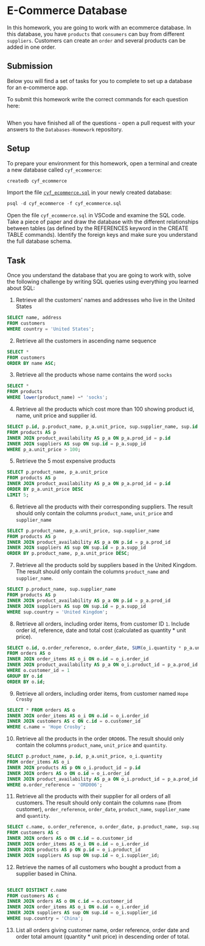 # E-Commerce Database

In this homework, you are going to work with an ecommerce database. In this database, you have `products` that `consumers` can buy from different `suppliers`. Customers can create an `order` and several products can be added in one order.

## Submission

Below you will find a set of tasks for you to complete to set up a database for an e-commerce app.

To submit this homework write the correct commands for each question here:
```sql


```

When you have finished all of the questions - open a pull request with your answers to the `Databases-Homework` repository.

## Setup

To prepare your environment for this homework, open a terminal and create a new database called `cyf_ecommerce`:

```sql
createdb cyf_ecommerce
```

Import the file [`cyf_ecommerce.sql`](./cyf_ecommerce.sql) in your newly created database:

```sql
psql -d cyf_ecommerce -f cyf_ecommerce.sql
```

Open the file `cyf_ecommerce.sql` in VSCode and examine the SQL code. Take a piece of paper and draw the database with the different relationships between tables (as defined by the REFERENCES keyword in the CREATE TABLE commands). Identify the foreign keys and make sure you understand the full database schema.

## Task

Once you understand the database that you are going to work with, solve the following challenge by writing SQL queries using everything you learned about SQL:

1. Retrieve all the customers' names and addresses who live in the United States

```sql
SELECT name, address
FROM customers
WHERE country = 'United States'; 
```

2. Retrieve all the customers in ascending name sequence

```sql
SELECT *
FROM customers
ORDER BY name ASC;
```

3. Retrieve all the products whose name contains the word `socks`

```sql
SELECT *
FROM products
WHERE lower(product_name) ~* 'socks';
```

4. Retrieve all the products which cost more than 100 showing product id, name, unit price and supplier id.

```sql
SELECT p.id, p.product_name, p_a.unit_price, sup.supplier_name, sup.id AS supplier_id
FROM products AS p
INNER JOIN product_availability AS p_a ON p_a.prod_id = p.id
INNER JOIN suppliers AS sup ON sup.id = p_a.supp_id
WHERE p_a.unit_price > 100;
```

5. Retrieve the 5 most expensive products

```sql
SELECT p.product_name, p_a.unit_price
FROM products AS p
INNER JOIN product_availability AS p_a ON p_a.prod_id = p.id
ORDER BY p_a.unit_price DESC
LIMIT 5;
```

6. Retrieve all the products with their corresponding suppliers. The result should only contain the columns `product_name`, `unit_price` and `supplier_name`

```sql
SELECT p.product_name, p_a.unit_price, sup.supplier_name
FROM products AS p
INNER JOIN product_availability AS p_a ON p.id = p_a.prod_id
INNER JOIN suppliers AS sup ON sup.id = p_a.supp_id
ORDER BY p.product_name, p_a.unit_price DESC;

```

7. Retrieve all the products sold by suppliers based in the United Kingdom. The result should only contain the columns `product_name` and `supplier_name`.

```sql
SELECT p.product_name, sup.supplier_name
FROM products AS p
INNER JOIN product_availability AS p_a ON p.id = p_a.prod_id
INNER JOIN suppliers AS sup ON sup.id = p_a.supp_id
WHERE sup.country = 'United Kingdom';


```

8. Retrieve all orders, including order items, from customer ID `1`. Include order id, reference, date and total cost (calculated as quantity * unit price).

```sql
SELECT o.id, o.order_reference, o.order_date, SUM(o_i.quantity * p_a.unit_price)AS total_cost
FROM orders AS o
INNER JOIN order_items AS o_i ON o.id = o_i.order_id
INNER JOIN product_availability AS p_a ON o_i.product_id = p_a.prod_id
WHERE o.customer_id = 1
GROUP BY o.id
ORDER BY o.id;

```

9. Retrieve all orders, including order items, from customer named `Hope Crosby`

```sql
SELECT * FROM orders AS o
INNER JOIN order_items AS o_i ON o.id = o_i.order_id
INNER JOIN customers AS c ON c.id = o.customer_id
WHERE c.name = 'Hope Crosby';

```

10. Retrieve all the products in the order `ORD006`. The result should only contain the columns `product_name`, `unit_price` and `quantity`.

```sql
SELECT p.product_name, p.id, p_a.unit_price, o_i.quantity
FROM order_items AS o_i
INNER JOIN products AS p ON o_i.product_id = p.id
INNER JOIN orders AS o ON o.id = o_i.order_id
INNER JOIN product_availability AS p_a ON o_i.product_id = p_a.prod_id AND o_i.supplier_id = p_a.supp_id
WHERE o.order_reference = 'ORD006';

```

11. Retrieve all the products with their supplier for all orders of all customers. The result should only contain the columns `name` (from customer), `order_reference`, `order_date`, `product_name`, `supplier_name` and `quantity`.

```sql
SELECT c.name, o.order_reference, o.order_date, p.product_name, sup.supplier_name, o_i.quantity
FROM customers AS c
INNER JOIN orders AS o ON c.id = o.customer_id
INNER JOIN order_items AS o_i ON o.id = o_i.order_id
INNER JOIN products AS p ON p.id = o_i.product_id
INNER JOIN suppliers AS sup ON sup.id = o_i.supplier_id;

```

12. Retrieve the names of all customers who bought a product from a supplier based in China.

```sql

SELECT DISTINCT c.name
FROM customers AS c
INNER JOIN orders AS o ON c.id = o.customer_id
INNER JOIN order_items AS o_i ON o.id = o_i.order_id
INNER JOIN suppliers AS sup ON sup.id = o_i.supplier_id
WHERE sup.country = 'China';

```

13. List all orders giving customer name, order reference, order date and order total amount (quantity * unit price) in descending order of total.

```sql

```